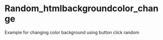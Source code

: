 # Random_htmlbackgroundcolor_change
Example for changing color background using button click random

